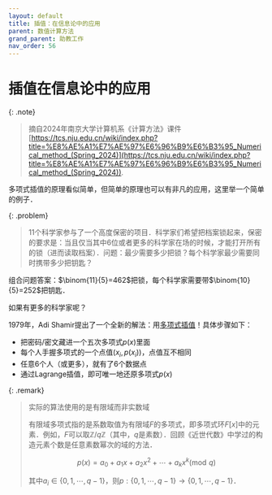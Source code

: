 ```yaml
---
layout: default
title: 插值：在信息论中的应用
parent: 数值计算方法
grand_parent: 助教工作
nav_order: 56
---
```


# 插值在信息论中的应用

{: .note}
> 摘自2024年南京大学计算机系《计算方法》课件[https://tcs.nju.edu.cn/wiki/index.php?title=%E8%AE%A1%E7%AE%97%E6%96%B9%E6%B3%95_Numerical_method_(Spring_2024)](https://tcs.nju.edu.cn/wiki/index.php?title=%E8%AE%A1%E7%AE%97%E6%96%B9%E6%B3%95_Numerical_method_(Spring_2024)).

多项式插值的原理看似简单，但简单的原理也可以有非凡的应用，这里举一个简单的例子．

{: .problem}
> 11个科学家参与了一个高度保密的项目．科学家们希望把档案锁起来，保密的要求是：当且仅当其中6位或者更多的科学家在场的时候，才能打开所有的锁（进而读取档案）．问题：最少需要多少把锁？每个科学家最少需要同时携带多少把钥匙？

组合问题答案：$\binom{11}{5}=462$把锁，每个科学家需要带$\binom{10}{5}=252$把钥匙．

如果有更多的科学家呢？

1979年，Adi Shamir提出了一个全新的解法：用[多项式插值](https://dl.acm.org/doi/10.1145/359168.359176)！具体步骤如下：
- 把密码/密文藏进一个五次多项式$p(x)$里面
- 每个人手握多项式的一个点值$(x_i,p(x_i))$，点值互不相同
- 任意6个人（或更多），就有了6个数据点
- 通过Lagrange插值，即可唯一地还原多项式$p(x)$

{: .remark}
> 实际的算法使用的是有限域而非实数域
> 
> 有限域多项式指的是系数取值为有限域$F$的多项式，即多项式环$F[x]$中的元素．例如，$F$可以取$\mathbb{Z}/q\mathbb{Z}$（其中，$q$是素数）．回顾《近世代数》中学过的构造元素个数是任意素数幂次的域的方法．
> 
> $$p(x)=a_0+a_1x+a_2x^2+\cdots+a_kx^k (\mathrm{mod}\,\,q)$$
> 
> 其中$a_i\in\{0,1,\cdots,q-1\}$，则$p:\{0,1,\cdots,q-1\}\to\{0,1,\cdots,q-1\}$．








